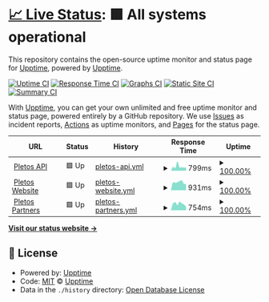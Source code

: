 # [📈 Live Status](https://status.pletos.gg): <!--live status--> **🟩 All systems operational**

This repository contains the open-source uptime monitor and status page for [Upptime](https://upptime.js.org), powered by [Upptime](https://github.com/upptime/upptime).

[![Uptime CI](https://github.com/pletos-esports/pletos-uptime/workflows/Uptime%20CI/badge.svg)](https://github.com/pletos-esports/pletos-uptime/actions?query=workflow%3A%22Uptime+CI%22)
[![Response Time CI](https://github.com/pletos-esports/pletos-uptime/workflows/Response%20Time%20CI/badge.svg)](https://github.com/pletos-esports/pletos-uptime/actions?query=workflow%3A%22Response+Time+CI%22)
[![Graphs CI](https://github.com/pletos-esports/pletos-uptime/workflows/Graphs%20CI/badge.svg)](https://github.com/pletos-esports/pletos-uptime/actions?query=workflow%3A%22Graphs+CI%22)
[![Static Site CI](https://github.com/pletos-esports/pletos-uptime/workflows/Static%20Site%20CI/badge.svg)](https://github.com/pletos-esports/pletos-uptime/actions?query=workflow%3A%22Static+Site+CI%22)
[![Summary CI](https://github.com/pletos-esports/pletos-uptime/workflows/Summary%20CI/badge.svg)](https://github.com/pletos-esports/pletos-uptime/actions?query=workflow%3A%22Summary+CI%22)

With [Upptime](https://upptime.js.org), you can get your own unlimited and free uptime monitor and status page, powered entirely by a GitHub repository. We use [Issues](https://github.com/upptime/upptime/issues) as incident reports, [Actions](https://github.com/pletos-esports/pletos-uptime/actions) as uptime monitors, and [Pages](https://status.pletos.gg) for the status page.

<!--start: status pages-->
<!-- This summary is generated by Upptime (https://github.com/upptime/upptime) -->
<!-- Do not edit this manually, your changes will be overwritten -->
<!-- prettier-ignore -->
| URL | Status | History | Response Time | Uptime |
| --- | ------ | ------- | ------------- | ------ |
| <img alt="" src="https://favicons.githubusercontent.com/api.pletos.gg" height="13"> [Pletos API](https://api.pletos.gg/status) | 🟩 Up | [pletos-api.yml](https://github.com/pletos-esports/pletos-uptime/commits/HEAD/history/pletos-api.yml) | <details><summary><img alt="Response time graph" src="./graphs/pletos-api/response-time-week.png" height="20"> 799ms</summary><br><a href="https://status.pletos.gg/history/pletos-api"><img alt="Response time 624" src="https://img.shields.io/endpoint?url=https%3A%2F%2Fraw.githubusercontent.com%2Fpletos-esports%2Fpletos-uptime%2FHEAD%2Fapi%2Fpletos-api%2Fresponse-time.json"></a><br><a href="https://status.pletos.gg/history/pletos-api"><img alt="24-hour response time 636" src="https://img.shields.io/endpoint?url=https%3A%2F%2Fraw.githubusercontent.com%2Fpletos-esports%2Fpletos-uptime%2FHEAD%2Fapi%2Fpletos-api%2Fresponse-time-day.json"></a><br><a href="https://status.pletos.gg/history/pletos-api"><img alt="7-day response time 799" src="https://img.shields.io/endpoint?url=https%3A%2F%2Fraw.githubusercontent.com%2Fpletos-esports%2Fpletos-uptime%2FHEAD%2Fapi%2Fpletos-api%2Fresponse-time-week.json"></a><br><a href="https://status.pletos.gg/history/pletos-api"><img alt="30-day response time 719" src="https://img.shields.io/endpoint?url=https%3A%2F%2Fraw.githubusercontent.com%2Fpletos-esports%2Fpletos-uptime%2FHEAD%2Fapi%2Fpletos-api%2Fresponse-time-month.json"></a><br><a href="https://status.pletos.gg/history/pletos-api"><img alt="1-year response time 624" src="https://img.shields.io/endpoint?url=https%3A%2F%2Fraw.githubusercontent.com%2Fpletos-esports%2Fpletos-uptime%2FHEAD%2Fapi%2Fpletos-api%2Fresponse-time-year.json"></a></details> | <details><summary><a href="https://status.pletos.gg/history/pletos-api">100.00%</a></summary><a href="https://status.pletos.gg/history/pletos-api"><img alt="All-time uptime 99.95%" src="https://img.shields.io/endpoint?url=https%3A%2F%2Fraw.githubusercontent.com%2Fpletos-esports%2Fpletos-uptime%2FHEAD%2Fapi%2Fpletos-api%2Fuptime.json"></a><br><a href="https://status.pletos.gg/history/pletos-api"><img alt="24-hour uptime 100.00%" src="https://img.shields.io/endpoint?url=https%3A%2F%2Fraw.githubusercontent.com%2Fpletos-esports%2Fpletos-uptime%2FHEAD%2Fapi%2Fpletos-api%2Fuptime-day.json"></a><br><a href="https://status.pletos.gg/history/pletos-api"><img alt="7-day uptime 100.00%" src="https://img.shields.io/endpoint?url=https%3A%2F%2Fraw.githubusercontent.com%2Fpletos-esports%2Fpletos-uptime%2FHEAD%2Fapi%2Fpletos-api%2Fuptime-week.json"></a><br><a href="https://status.pletos.gg/history/pletos-api"><img alt="30-day uptime 100.00%" src="https://img.shields.io/endpoint?url=https%3A%2F%2Fraw.githubusercontent.com%2Fpletos-esports%2Fpletos-uptime%2FHEAD%2Fapi%2Fpletos-api%2Fuptime-month.json"></a><br><a href="https://status.pletos.gg/history/pletos-api"><img alt="1-year uptime 99.95%" src="https://img.shields.io/endpoint?url=https%3A%2F%2Fraw.githubusercontent.com%2Fpletos-esports%2Fpletos-uptime%2FHEAD%2Fapi%2Fpletos-api%2Fuptime-year.json"></a></details>
| <img alt="" src="https://favicons.githubusercontent.com/www.pletos.gg" height="13"> [Pletos Website](https://www.pletos.gg) | 🟩 Up | [pletos-website.yml](https://github.com/pletos-esports/pletos-uptime/commits/HEAD/history/pletos-website.yml) | <details><summary><img alt="Response time graph" src="./graphs/pletos-website/response-time-week.png" height="20"> 931ms</summary><br><a href="https://status.pletos.gg/history/pletos-website"><img alt="Response time 914" src="https://img.shields.io/endpoint?url=https%3A%2F%2Fraw.githubusercontent.com%2Fpletos-esports%2Fpletos-uptime%2FHEAD%2Fapi%2Fpletos-website%2Fresponse-time.json"></a><br><a href="https://status.pletos.gg/history/pletos-website"><img alt="24-hour response time 742" src="https://img.shields.io/endpoint?url=https%3A%2F%2Fraw.githubusercontent.com%2Fpletos-esports%2Fpletos-uptime%2FHEAD%2Fapi%2Fpletos-website%2Fresponse-time-day.json"></a><br><a href="https://status.pletos.gg/history/pletos-website"><img alt="7-day response time 931" src="https://img.shields.io/endpoint?url=https%3A%2F%2Fraw.githubusercontent.com%2Fpletos-esports%2Fpletos-uptime%2FHEAD%2Fapi%2Fpletos-website%2Fresponse-time-week.json"></a><br><a href="https://status.pletos.gg/history/pletos-website"><img alt="30-day response time 928" src="https://img.shields.io/endpoint?url=https%3A%2F%2Fraw.githubusercontent.com%2Fpletos-esports%2Fpletos-uptime%2FHEAD%2Fapi%2Fpletos-website%2Fresponse-time-month.json"></a><br><a href="https://status.pletos.gg/history/pletos-website"><img alt="1-year response time 914" src="https://img.shields.io/endpoint?url=https%3A%2F%2Fraw.githubusercontent.com%2Fpletos-esports%2Fpletos-uptime%2FHEAD%2Fapi%2Fpletos-website%2Fresponse-time-year.json"></a></details> | <details><summary><a href="https://status.pletos.gg/history/pletos-website">100.00%</a></summary><a href="https://status.pletos.gg/history/pletos-website"><img alt="All-time uptime 99.91%" src="https://img.shields.io/endpoint?url=https%3A%2F%2Fraw.githubusercontent.com%2Fpletos-esports%2Fpletos-uptime%2FHEAD%2Fapi%2Fpletos-website%2Fuptime.json"></a><br><a href="https://status.pletos.gg/history/pletos-website"><img alt="24-hour uptime 100.00%" src="https://img.shields.io/endpoint?url=https%3A%2F%2Fraw.githubusercontent.com%2Fpletos-esports%2Fpletos-uptime%2FHEAD%2Fapi%2Fpletos-website%2Fuptime-day.json"></a><br><a href="https://status.pletos.gg/history/pletos-website"><img alt="7-day uptime 100.00%" src="https://img.shields.io/endpoint?url=https%3A%2F%2Fraw.githubusercontent.com%2Fpletos-esports%2Fpletos-uptime%2FHEAD%2Fapi%2Fpletos-website%2Fuptime-week.json"></a><br><a href="https://status.pletos.gg/history/pletos-website"><img alt="30-day uptime 100.00%" src="https://img.shields.io/endpoint?url=https%3A%2F%2Fraw.githubusercontent.com%2Fpletos-esports%2Fpletos-uptime%2FHEAD%2Fapi%2Fpletos-website%2Fuptime-month.json"></a><br><a href="https://status.pletos.gg/history/pletos-website"><img alt="1-year uptime 99.91%" src="https://img.shields.io/endpoint?url=https%3A%2F%2Fraw.githubusercontent.com%2Fpletos-esports%2Fpletos-uptime%2FHEAD%2Fapi%2Fpletos-website%2Fuptime-year.json"></a></details>
| <img alt="" src="https://favicons.githubusercontent.com/partners.pletos.gg" height="13"> [Pletos Partners](https://partners.pletos.gg) | 🟩 Up | [pletos-partners.yml](https://github.com/pletos-esports/pletos-uptime/commits/HEAD/history/pletos-partners.yml) | <details><summary><img alt="Response time graph" src="./graphs/pletos-partners/response-time-week.png" height="20"> 754ms</summary><br><a href="https://status.pletos.gg/history/pletos-partners"><img alt="Response time 621" src="https://img.shields.io/endpoint?url=https%3A%2F%2Fraw.githubusercontent.com%2Fpletos-esports%2Fpletos-uptime%2FHEAD%2Fapi%2Fpletos-partners%2Fresponse-time.json"></a><br><a href="https://status.pletos.gg/history/pletos-partners"><img alt="24-hour response time 409" src="https://img.shields.io/endpoint?url=https%3A%2F%2Fraw.githubusercontent.com%2Fpletos-esports%2Fpletos-uptime%2FHEAD%2Fapi%2Fpletos-partners%2Fresponse-time-day.json"></a><br><a href="https://status.pletos.gg/history/pletos-partners"><img alt="7-day response time 754" src="https://img.shields.io/endpoint?url=https%3A%2F%2Fraw.githubusercontent.com%2Fpletos-esports%2Fpletos-uptime%2FHEAD%2Fapi%2Fpletos-partners%2Fresponse-time-week.json"></a><br><a href="https://status.pletos.gg/history/pletos-partners"><img alt="30-day response time 665" src="https://img.shields.io/endpoint?url=https%3A%2F%2Fraw.githubusercontent.com%2Fpletos-esports%2Fpletos-uptime%2FHEAD%2Fapi%2Fpletos-partners%2Fresponse-time-month.json"></a><br><a href="https://status.pletos.gg/history/pletos-partners"><img alt="1-year response time 621" src="https://img.shields.io/endpoint?url=https%3A%2F%2Fraw.githubusercontent.com%2Fpletos-esports%2Fpletos-uptime%2FHEAD%2Fapi%2Fpletos-partners%2Fresponse-time-year.json"></a></details> | <details><summary><a href="https://status.pletos.gg/history/pletos-partners">100.00%</a></summary><a href="https://status.pletos.gg/history/pletos-partners"><img alt="All-time uptime 99.92%" src="https://img.shields.io/endpoint?url=https%3A%2F%2Fraw.githubusercontent.com%2Fpletos-esports%2Fpletos-uptime%2FHEAD%2Fapi%2Fpletos-partners%2Fuptime.json"></a><br><a href="https://status.pletos.gg/history/pletos-partners"><img alt="24-hour uptime 100.00%" src="https://img.shields.io/endpoint?url=https%3A%2F%2Fraw.githubusercontent.com%2Fpletos-esports%2Fpletos-uptime%2FHEAD%2Fapi%2Fpletos-partners%2Fuptime-day.json"></a><br><a href="https://status.pletos.gg/history/pletos-partners"><img alt="7-day uptime 100.00%" src="https://img.shields.io/endpoint?url=https%3A%2F%2Fraw.githubusercontent.com%2Fpletos-esports%2Fpletos-uptime%2FHEAD%2Fapi%2Fpletos-partners%2Fuptime-week.json"></a><br><a href="https://status.pletos.gg/history/pletos-partners"><img alt="30-day uptime 100.00%" src="https://img.shields.io/endpoint?url=https%3A%2F%2Fraw.githubusercontent.com%2Fpletos-esports%2Fpletos-uptime%2FHEAD%2Fapi%2Fpletos-partners%2Fuptime-month.json"></a><br><a href="https://status.pletos.gg/history/pletos-partners"><img alt="1-year uptime 99.92%" src="https://img.shields.io/endpoint?url=https%3A%2F%2Fraw.githubusercontent.com%2Fpletos-esports%2Fpletos-uptime%2FHEAD%2Fapi%2Fpletos-partners%2Fuptime-year.json"></a></details>

<!--end: status pages-->

[**Visit our status website →**](https://status.pletos.gg)

## 📄 License

- Powered by: [Upptime](https://github.com/upptime/upptime)
- Code: [MIT](./LICENSE) © [Upptime](https://upptime.js.org)
- Data in the `./history` directory: [Open Database License](https://opendatacommons.org/licenses/odbl/1-0/)
